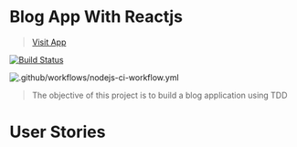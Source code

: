 # Blog App With Reactjs

> [Visit App](https://thinkloud.netlify.app)

[![Build Status](https://travis-ci.org/sechibueze/thinkloud.svg?branch=client)](https://travis-ci.org/sechibueze/thinkloud)

![.github/workflows/nodejs-ci-workflow.yml](https://github.com/sechibueze/thinkloud/workflows/.github/workflows/nodejs-ci-workflow.yml/badge.svg)

> The objective of this project is to build a blog application using TDD

# User Stories

